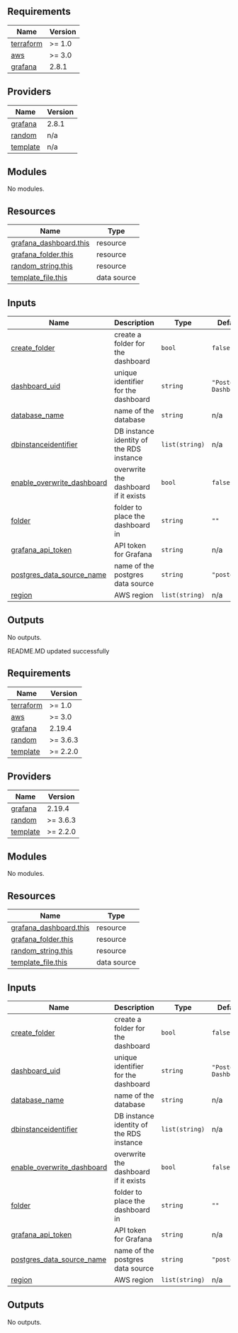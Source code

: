 ## Requirements

| Name | Version |
|------|---------|
| <a name="requirement_terraform"></a> [terraform](#requirement\_terraform) | >= 1.0 |
| <a name="requirement_aws"></a> [aws](#requirement\_aws) | >= 3.0 |
| <a name="requirement_grafana"></a> [grafana](#requirement\_grafana) | 2.8.1 |

## Providers

| Name | Version |
|------|---------|
| <a name="provider_grafana"></a> [grafana](#provider\_grafana) | 2.8.1 |
| <a name="provider_random"></a> [random](#provider\_random) | n/a |
| <a name="provider_template"></a> [template](#provider\_template) | n/a |

## Modules

No modules.

## Resources

| Name | Type |
|------|------|
| [grafana_dashboard.this](https://registry.terraform.io/providers/grafana/grafana/2.8.1/docs/resources/dashboard) | resource |
| [grafana_folder.this](https://registry.terraform.io/providers/grafana/grafana/2.8.1/docs/resources/folder) | resource |
| [random_string.this](https://registry.terraform.io/providers/hashicorp/random/latest/docs/resources/string) | resource |
| [template_file.this](https://registry.terraform.io/providers/hashicorp/template/latest/docs/data-sources/file) | data source |

## Inputs

| Name | Description | Type | Default | Required |
|------|-------------|------|---------|:--------:|
| <a name="input_create_folder"></a> [create\_folder](#input\_create\_folder) | create a folder for the dashboard | `bool` | `false` | no |
| <a name="input_dashboard_uid"></a> [dashboard\_uid](#input\_dashboard\_uid) | unique identifier for the dashboard | `string` | `"Postgres-Dashboard"` | no |
| <a name="input_database_name"></a> [database\_name](#input\_database\_name) | name of the database | `string` | n/a | yes |
| <a name="input_dbinstanceidentifier"></a> [dbinstanceidentifier](#input\_dbinstanceidentifier) | DB instance identity of the RDS instance | `list(string)` | n/a | yes |
| <a name="input_enable_overwrite_dashboard"></a> [enable\_overwrite\_dashboard](#input\_enable\_overwrite\_dashboard) | overwrite the dashboard if it exists | `bool` | `false` | no |
| <a name="input_folder"></a> [folder](#input\_folder) | folder to place the dashboard in | `string` | `""` | no |
| <a name="input_grafana_api_token"></a> [grafana\_api\_token](#input\_grafana\_api\_token) | API token for Grafana | `string` | n/a | yes |
| <a name="input_postgres_data_source_name"></a> [postgres\_data\_source\_name](#input\_postgres\_data\_source\_name) | name of the postgres data source | `string` | `"postgres"` | no |
| <a name="input_region"></a> [region](#input\_region) | AWS region | `list(string)` | n/a | yes |

## Outputs

No outputs.
<!-- BEGINNING OF PRE-COMMIT-TERRAFORM DOCS HOOK -->
README.MD updated successfully
<!-- END OF PRE-COMMIT-TERRAFORM DOCS HOOK -->

<!-- BEGIN_TF_DOCS -->
## Requirements

| Name | Version |
|------|---------|
| <a name="requirement_terraform"></a> [terraform](#requirement\_terraform) | >= 1.0 |
| <a name="requirement_aws"></a> [aws](#requirement\_aws) | >= 3.0 |
| <a name="requirement_grafana"></a> [grafana](#requirement\_grafana) | 2.19.4 |
| <a name="requirement_random"></a> [random](#requirement\_random) | >= 3.6.3 |
| <a name="requirement_template"></a> [template](#requirement\_template) | >= 2.2.0 |

## Providers

| Name | Version |
|------|---------|
| <a name="provider_grafana"></a> [grafana](#provider\_grafana) | 2.19.4 |
| <a name="provider_random"></a> [random](#provider\_random) | >= 3.6.3 |
| <a name="provider_template"></a> [template](#provider\_template) | >= 2.2.0 |

## Modules

No modules.

## Resources

| Name | Type |
|------|------|
| [grafana_dashboard.this](https://registry.terraform.io/providers/grafana/grafana/2.19.4/docs/resources/dashboard) | resource |
| [grafana_folder.this](https://registry.terraform.io/providers/grafana/grafana/2.19.4/docs/resources/folder) | resource |
| [random_string.this](https://registry.terraform.io/providers/hashicorp/random/latest/docs/resources/string) | resource |
| [template_file.this](https://registry.terraform.io/providers/hashicorp/template/latest/docs/data-sources/file) | data source |

## Inputs

| Name | Description | Type | Default | Required |
|------|-------------|------|---------|:--------:|
| <a name="input_create_folder"></a> [create\_folder](#input\_create\_folder) | create a folder for the dashboard | `bool` | `false` | no |
| <a name="input_dashboard_uid"></a> [dashboard\_uid](#input\_dashboard\_uid) | unique identifier for the dashboard | `string` | `"Postgres-Dashboard"` | no |
| <a name="input_database_name"></a> [database\_name](#input\_database\_name) | name of the database | `string` | n/a | yes |
| <a name="input_dbinstanceidentifier"></a> [dbinstanceidentifier](#input\_dbinstanceidentifier) | DB instance identity of the RDS instance | `list(string)` | n/a | yes |
| <a name="input_enable_overwrite_dashboard"></a> [enable\_overwrite\_dashboard](#input\_enable\_overwrite\_dashboard) | overwrite the dashboard if it exists | `bool` | `false` | no |
| <a name="input_folder"></a> [folder](#input\_folder) | folder to place the dashboard in | `string` | `""` | no |
| <a name="input_grafana_api_token"></a> [grafana\_api\_token](#input\_grafana\_api\_token) | API token for Grafana | `string` | n/a | yes |
| <a name="input_postgres_data_source_name"></a> [postgres\_data\_source\_name](#input\_postgres\_data\_source\_name) | name of the postgres data source | `string` | `"postgres"` | no |
| <a name="input_region"></a> [region](#input\_region) | AWS region | `list(string)` | n/a | yes |

## Outputs

No outputs.
<!-- END_TF_DOCS -->
